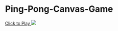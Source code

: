 # Ping-Pong-Canvas-Game
<a href="https://ping-pong-canvas-game-made-by-me-lol.netlify.app"> Click to Play </a>
<img src="url(https://cdn.discordapp.com/attachments/969325748517232711/1068758724744855583/image.png)">
